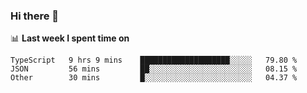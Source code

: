 ### Hi there 👋

<!--
**DBvc/DBvc** is a ✨ _special_ ✨ repository because its `README.md` (this file) appears on your GitHub profile.

Here are some ideas to get you started:

- 🔭 I’m currently working on ...
- 🌱 I’m currently learning ...
- 👯 I’m looking to collaborate on ...
- 🤔 I’m looking for help with ...
- 💬 Ask me about ...
- 📫 How to reach me: ...
- 😄 Pronouns: ...
- ⚡ Fun fact: ...
-->

📊 **Last week I spent time on**
<!--START_SECTION:waka-->

```text
TypeScript   9 hrs 9 mins    ████████████████████░░░░░   79.80 %
JSON         56 mins         ██░░░░░░░░░░░░░░░░░░░░░░░   08.15 %
Other        30 mins         █░░░░░░░░░░░░░░░░░░░░░░░░   04.37 %
```

<!--END_SECTION:waka-->
